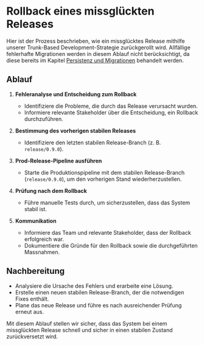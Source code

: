 # Rollback eines missglückten Releases

Hier ist der Prozess beschrieben, wie ein missglücktes Release mithilfe unserer Trunk-Based Development-Strategie zurückgerollt wird. Allfällige fehlerhafte Migrationen werden in diesem Ablauf nicht berücksichtigt, da diese bereits im Kapitel [Persistenz und Migrationen](chapters/persistence-and-migrations.md) behandelt werden.

## Ablauf

1. **Fehleranalyse und Entscheidung zum Rollback**
   - Identifiziere die Probleme, die durch das Release verursacht wurden.
   - Informiere relevante Stakeholder über die Entscheidung, ein Rollback durchzuführen.

2. **Bestimmung des vorherigen stabilen Releases**
   - Identifiziere den letzten stabilen Release-Branch (z. B. `release/0.9.0`).

4. **Prod-Release-Pipeline ausführen**
   - Starte die Produktionspipeline mit dem stabilen Release-Branch (`release/0.9.0`), um den vorherigen Stand wiederherzustellen.

5. **Prüfung nach dem Rollback**
   - Führe manuelle Tests durch, um sicherzustellen, dass das System stabil ist.

6. **Kommunikation**
   - Informiere das Team und relevante Stakeholder, dass der Rollback erfolgreich war.
   - Dokumentiere die Gründe für den Rollback sowie die durchgeführten Massnahmen.

## Nachbereitung
- Analysiere die Ursache des Fehlers und erarbeite eine Lösung.
- Erstelle einen neuen stabilen Release-Branch, der die notwendigen Fixes enthält.
- Plane das neue Release und führe es nach ausreichender Prüfung erneut aus.

Mit diesem Ablauf stellen wir sicher, dass das System bei einem missglückten Release schnell und sicher in einen stabilen Zustand zurückversetzt wird.
